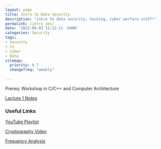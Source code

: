 ```yaml
---
layout: page
title: Intro to Data Security
description: "intro to data security, hacking, cyber warfare stuff!"
permalink: /intro_sec/
date: '2022-09-03 11:12:11 -0400'
categories: Security
tags:
- Security
- CS
- Cyber
- Data
sitemap:
  priority: 0.7
  changefreq: "weekly"
  
---
```


Prereq: Workshop in C/C++ and Computer Architecture

[Lecture 1 Notes](/static/post-image/Lesson1_Data.pdf)


### Useful Links

[YouTube Playlist](https://www.youtube.com/playlist?list=PL9DdgseuDZgIRJSfMHG0GOHC4iM70pTQ1)


[Cryptography Video](https://www.youtube.com/watch?v=rfqOBzh-6j4)


[Frequency Analysis](https://inventwithpython.com/hacking/chapter20.html)